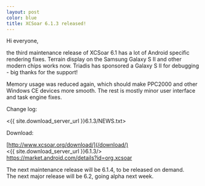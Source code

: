 ```yaml
---
layout: post
color: blue
title: XCSoar 6.1.3 released!
---
```

Hi everyone,

the third maintenance release of XCSoar 6.1 has a lot of Android
specific rendering fixes.  Terrain display on the Samsung Galaxy S II
and other modern chips works now.  Triadis has sponsored a Galaxy S II
for debugging - big thanks for the support!

Memory usage was reduced again, which should make PPC2000 and other
Windows CE devices more smooth.  The rest is mostly minor user
interface and task engine fixes.

Change log:

 <{{ site.download_server_url }}6.1.3/NEWS.txt>

Download:

 [http://www.xcsoar.org/download/](/download/)  
 <{{ site.download_server_url }}6.1.3/>  
 <https://market.android.com/details?id=org.xcsoar>

The next maintenance release will be 6.1.4, to be released on demand.  
The next major release will be 6.2, going alpha next week.

